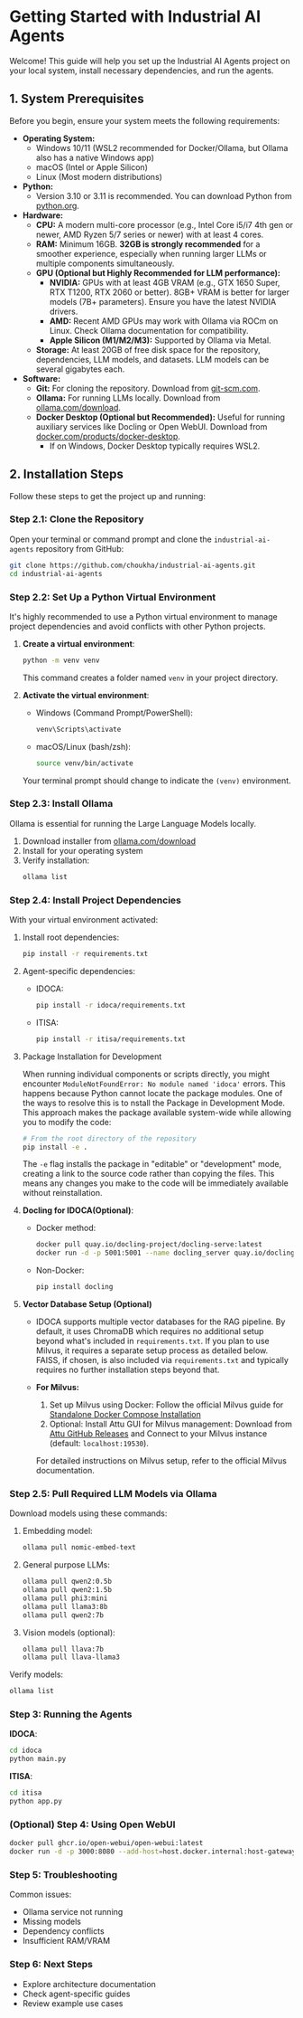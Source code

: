 # Getting Started with Industrial AI Agents

Welcome! This guide will help you set up the Industrial AI Agents project on your local system, install necessary dependencies, and run the agents.

## 1. System Prerequisites

Before you begin, ensure your system meets the following requirements:

* **Operating System:**
    * Windows 10/11 (WSL2 recommended for Docker/Ollama, but Ollama also has a native Windows app)
    * macOS (Intel or Apple Silicon)
    * Linux (Most modern distributions)
* **Python:**
    * Version 3.10 or 3.11 is recommended. You can download Python from [python.org](https://www.python.org/downloads/).
* **Hardware:**
    * **CPU:** A modern multi-core processor (e.g., Intel Core i5/i7 4th gen or newer, AMD Ryzen 5/7 series or newer) with at least 4 cores.
    * **RAM:** Minimum 16GB. **32GB is strongly recommended** for a smoother experience, especially when running larger LLMs or multiple components simultaneously.
    * **GPU (Optional but Highly Recommended for LLM performance):**
        * **NVIDIA:** GPUs with at least 4GB VRAM (e.g., GTX 1650 Super, RTX T1200, RTX 2060 or better). 8GB+ VRAM is better for larger models (7B+ parameters). Ensure you have the latest NVIDIA drivers.
        * **AMD:** Recent AMD GPUs may work with Ollama via ROCm on Linux. Check Ollama documentation for compatibility.
        * **Apple Silicon (M1/M2/M3):** Supported by Ollama via Metal.
    * **Storage:** At least 20GB of free disk space for the repository, dependencies, LLM models, and datasets. LLM models can be several gigabytes each.
* **Software:**
    * **Git:** For cloning the repository. Download from [git-scm.com](https://git-scm.com/).
    * **Ollama:** For running LLMs locally. Download from [ollama.com/download](https://ollama.com/download).
    * **Docker Desktop (Optional but Recommended):** Useful for running auxiliary services like Docling or Open WebUI. Download from [docker.com/products/docker-desktop](https://www.docker.com/products/docker-desktop/).
        * If on Windows, Docker Desktop typically requires WSL2.

## 2. Installation Steps

Follow these steps to get the project up and running:

### Step 2.1: Clone the Repository

Open your terminal or command prompt and clone the `industrial-ai-agents` repository from GitHub:

```bash
git clone https://github.com/choukha/industrial-ai-agents.git
cd industrial-ai-agents
```

### Step 2.2: Set Up a Python Virtual Environment

It's highly recommended to use a Python virtual environment to manage project dependencies and avoid conflicts with other Python projects.

1. **Create a virtual environment**:
   ```bash
   python -m venv venv
   ```
   This command creates a folder named `venv` in your project directory.

2. **Activate the virtual environment**:
   - Windows (Command Prompt/PowerShell):
     ```bash
     venv\Scripts\activate
     ```
   - macOS/Linux (bash/zsh):
     ```bash
     source venv/bin/activate
     ```
   Your terminal prompt should change to indicate the `(venv)` environment.

### Step 2.3: Install Ollama

Ollama is essential for running the Large Language Models locally.

1. Download installer from [ollama.com/download](https://ollama.com/download)
2. Install for your operating system
3. Verify installation:
   ```bash
   ollama list
   ```

### Step 2.4: Install Project Dependencies

With your virtual environment activated:

1. Install root dependencies:
   ```bash
   pip install -r requirements.txt
   ```

2. Agent-specific dependencies:
   - IDOCA:
     ```bash
     pip install -r idoca/requirements.txt
     ```
   - ITISA:
     ```bash
     pip install -r itisa/requirements.txt
     ```
3. Package Installation for Development

   When running individual components or scripts directly, you might encounter `ModuleNotFoundError: No module named 'idoca'` errors. This happens because Python cannot locate the package modules. One of the ways to resolve this is to nstall the Package in Development Mode. This approach makes the package available system-wide while allowing you to modify the code:

   ```bash
   # From the root directory of the repository
   pip install -e .
   ```
   The `-e` flag installs the package in "editable" or "development" mode, creating a link to the source code rather than copying the files. This means any changes you make to the code will be immediately available without reinstallation.

3. **Docling for IDOCA(Optional)**:
   - Docker method:
     ```bash
     docker pull quay.io/docling-project/docling-serve:latest
     docker run -d -p 5001:5001 --name docling_server quay.io/docling-project/docling-serve:latest
     ```
   - Non-Docker:
     ```bash
     pip install docling
     ```
4. **Vector Database Setup (Optional)**
   - IDOCA supports multiple vector databases for the RAG pipeline. By default, it uses ChromaDB which requires no additional setup beyond what's included in `requirements.txt`.
If you plan to use Milvus, it requires a separate setup process as detailed below. FAISS, if chosen, is also included via `requirements.txt` and typically requires no further installation steps beyond that.

   - **For Milvus:**
      1.  Set up Milvus using Docker:
         Follow the official Milvus guide for [Standalone Docker Compose Installation](https://milvus.io/docs/install_standalone-windows.md)
      2.  Optional: Install Attu GUI for Milvus management: Download from [Attu GitHub Releases](https://github.com/zilliztech/attu/releases) and Connect to your Milvus instance (default: `localhost:19530`).

      For detailed instructions on Milvus setup, refer to the official Milvus documentation.



### Step 2.5: Pull Required LLM Models via Ollama

Download models using these commands:

1. Embedding model:
   ```bash
   ollama pull nomic-embed-text
   ```

2. General purpose LLMs:
   ```bash
   ollama pull qwen2:0.5b
   ollama pull qwen2:1.5b
   ollama pull phi3:mini
   ollama pull llama3:8b
   ollama pull qwen2:7b
   ```

3. Vision models (optional):
   ```bash
   ollama pull llava:7b
   ollama pull llava-llama3
   ```

Verify models:
```bash
ollama list
```

### Step 3: Running the Agents

**IDOCA**:
```bash
cd idoca
python main.py
```

**ITISA**:
```bash
cd itisa
python app.py
```

### (Optional) Step 4: Using Open WebUI

```bash
docker pull ghcr.io/open-webui/open-webui:latest
docker run -d -p 3000:8080 --add-host=host.docker.internal:host-gateway -v open-webui:/app/backend/data --name open-webui --restart always ghcr.io/open-webui/open-webui:latest
```

### Step 5: Troubleshooting

Common issues:
- Ollama service not running
- Missing models
- Dependency conflicts
- Insufficient RAM/VRAM

### Step 6: Next Steps
- Explore architecture documentation
- Check agent-specific guides
- Review example use cases